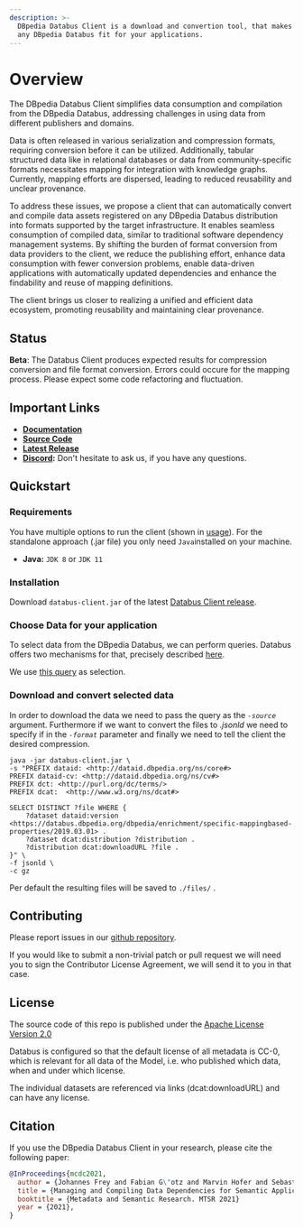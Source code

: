 ```yaml
---
description: >-
  DBpedia Databus Client is a download and convertion tool, that makes data from
  any DBpedia Databus fit for your applications.
---
```


# Overview

The DBpedia Databus Client simplifies data consumption and compilation from the DBpedia Databus, addressing challenges in using data from different publishers and domains.&#x20;

Data is often released in various serialization and compression formats, requiring conversion before it can be utilized. Additionally, tabular structured data like in relational databases or data from community-specific formats necessitates mapping for integration with knowledge graphs. Currently, mapping efforts are dispersed, leading to reduced reusability and unclear provenance.&#x20;

To address these issues, we propose a client that can automatically convert and compile data assets registered on any DBpedia Databus distribution into formats supported by the target infrastructure. It enables seamless consumption of compiled data, similar to traditional software dependency management systems. By shifting the burden of format conversion from data providers to the client, we reduce the publishing effort, enhance data consumption with fewer conversion problems, enable data-driven applications with automatically updated dependencies and enhance the findability and reuse of mapping definitions.

The client brings us closer to realizing a unified and efficient data ecosystem, promoting reusability and maintaining clear provenance.

## Status

**Beta**: The Databus Client produces expected results for compression conversion and file format conversion. Errors could occure for the mapping process. Please expect some code refactoring and fluctuation.

## Important Links

* [**Documentation**](https://dbpedia.gitbook.io/databus/v/download-client/)
* [**Source Code**](https://github.com/dbpedia/databus-client/tree/master)
* [**Latest Release**](https://github.com/dbpedia/databus-client/releases/latest)
* [**Discord**](https://discord.gg/fB8byAPP7e)**:** Don't hesitate to ask us, if you have any questions.

## Quickstart

### Requirements

You have multiple options to run the client (shown in [usage](docs/usage/ "mention")). For the standalone approach (.jar file) you only need `Java`installed on your machine.

* **Java:** `JDK 8` or `JDK 11`

### Installation

Download `databus-client.jar` of the latest [Databus Client release](https://github.com/dbpedia/databus-client/releases/latest).

### Choose Data for your application

To select data from the DBpedia Databus, we can perform queries. Databus offers two mechanisms for that, precisely described [here](https://dbpedia.gitbook.io/databus/#querying-metainformation).

We use [this query](src/test/resources/queries/query3.sparql) as selection.

### Download and convert selected data

In order to download the data we need to pass the query as the _`-source`_ argument. Furthermore if we want to convert the files to _.jsonld_ we need to specify if in the _`-format`_ parameter and finally we need to tell the client the desired compression.&#x20;

```
java -jar databus-client.jar \
-s "PREFIX dataid: <http://dataid.dbpedia.org/ns/core#>
PREFIX dataid-cv: <http://dataid.dbpedia.org/ns/cv#>
PREFIX dct: <http://purl.org/dc/terms/>
PREFIX dcat:  <http://www.w3.org/ns/dcat#>

SELECT DISTINCT ?file WHERE {
 	?dataset dataid:version <https://databus.dbpedia.org/dbpedia/enrichment/specific-mappingbased-properties/2019.03.01> .
	?dataset dcat:distribution ?distribution .
	?distribution dcat:downloadURL ?file .
}" \
-f jsonld \
-c gz
```

Per default the resulting files will be saved to `./files/` .&#x20;

## Contributing

Please report issues in our [github repository](https://github.com/dbpedia/databus-client).

If you would like to submit a non-trivial patch or pull request we will need you to sign the Contributor License Agreement, we will send it to you in that case.

## License

The source code of this repo is published under the [Apache License Version 2.0](https://github.com/AKSW/jena-sparql-api/blob/master/LICENSE)

Databus is configured so that the default license of all metadata is CC-0, which is relevant for all data of the Model, i.e. who published which data, when and under which license.

The individual datasets are referenced via links (dcat:downloadURL) and can have any license.

## Citation

If you use the DBpedia Databus Client in your research, please cite the following paper:

```bibtex
@InProceedings{mcdc2021,
  author = {Johannes Frey and Fabian G\"otz and Marvin Hofer and Sebastian Hellmann},
  title = {Managing and Compiling Data Dependencies for Semantic Applications using Databus Client},
  booktitle = {Metadata and Semantic Research. MTSR 2021}
  year = {2021},
}
```

